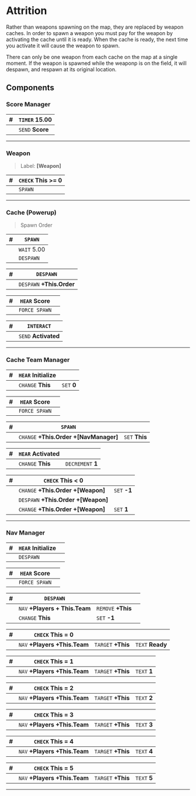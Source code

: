 # Attrition

Rather than weapons spawning on the map, they are replaced by weapon caches. In
order to spawn a weapon you must pay for the weapon by activating the cache
until it is ready. When the cache is ready, the next time you activate it will
cause the weapon to spawn.

There can only be one weapon from each cache on the map at a single moment. If
the weapon is spawned while the weaponp is on the field, it will despawn, and
respawn at its original location.

## Components

### Score Manager

| #| `TIMER` 15.00|
| ---| ---|
|| `SEND` **Score**|

---

### Weapon

> Label: **[Weapon]**

| #| `CHECK` **This** >= 0|
| ---| ---|
|| `SPAWN`|

---

### Cache (Powerup)

 > Spawn Order

| #| `SPAWN`|
| ---| ---|
|| `WAIT` 5.00|
|| `DESPAWN`|

|# | `DESPAWN`|
| ---| ---|
|| `DESPAWN` **+This.Order**|

| #| `HEAR` **Score**||
| ---| ---| ---|
|| `FORCE SPAWN`|

| #| `INTERACT`|
| ---| ---|
|| `SEND` **Activated**| `TRANSFER` **This**|

---

### Cache Team Manager

| #| `HEAR` **Initialize**||
| ---| ---| ---|
|| `CHANGE` **This**| `SET` **0**|

| #| `HEAR` **Score**||
| ---| ---| ---|
|| `FORCE SPAWN`|

| #| `SPAWN`||
| ---| ---| ---|
|| `CHANGE` **+This.Order +[NavManager]**| `SET` **This**|

| #| `HEAR` **Activated**||
| ---| ---| ---|
|| `CHANGE` **This**| `DECREMENT` **1**|

| #| `CHECK` **This** < 0||
| ---| ---| ---|
|| `CHANGE` **+This.Order +[Weapon]**| `SET` **-1**|
|| `DESPAWN` **+This.Order +[Weapon]**|
|| `CHANGE` **+This.Order +[Weapon]**| `SET` **1**|

---

### Nav Manager

| #| `HEAR` **Initialize**||
| ---| ---| ---|
|| `DESPAWN`|

| #| `HEAR` **Score**||
| ---| ---| ---|
|| `FORCE SPAWN`|

| #| `DESPAWN`|||
| ---| ---| ---| ---|
|| `NAV` **+Players + This.Team**| `REMOVE` **+This**|
|| `CHANGE` **This**| `SET` **-1**|

| #| `CHECK` **This** = 0|||
| ---| ---| ---| ---|
|| `NAV` **+Players +This.Team**| `TARGET` **+This**| `TEXT` **Ready**|

| #| `CHECK` **This** = 1|||
| ---| ---| ---| ---|
|| `NAV` **+Players +This.Team**| `TARGET` **+This**| `TEXT` **1**|

| #| `CHECK` **This** = 2|||
| ---| ---| ---| ---|
|| `NAV` **+Players +This.Team**| `TARGET` **+This**| `TEXT` **2**|

| #| `CHECK` **This** = 3|||
| ---| ---| ---| ---|
|| `NAV` **+Players +This.Team**| `TARGET` **+This**| `TEXT` **3**|

| #| `CHECK` **This** = 4|||
| ---| ---| ---| ---|
|| `NAV` **+Players +This.Team**| `TARGET` **+This**| `TEXT` **4**|

| #| `CHECK` **This** = 5|||
| ---| ---| ---| ---|
|| `NAV` **+Players +This.Team**| `TARGET` **+This**| `TEXT` **5**|

---


